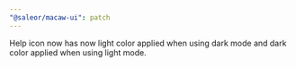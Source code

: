 ```yaml
---
"@saleor/macaw-ui": patch
---
```


Help icon now has now light color applied when using dark mode and dark color applied when using light mode.
